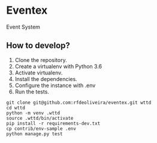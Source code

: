 # Eventex

Event System

## How to develop?

1. Clone the repository.
2. Create a virtualenv with Python 3.6
3. Activate virtualenv.
4. Install the dependencies.
5. Configure the instance with .env
6. Run the tests.

```console
git clone git@github.com:rfdeoliveira/eventex.git wttd
cd wttd
python -m venv .wttd
source .wttd/bin/activate
pip install -r requirements-dev.txt
cp contrib/env-sample .env
python manage.py test
```